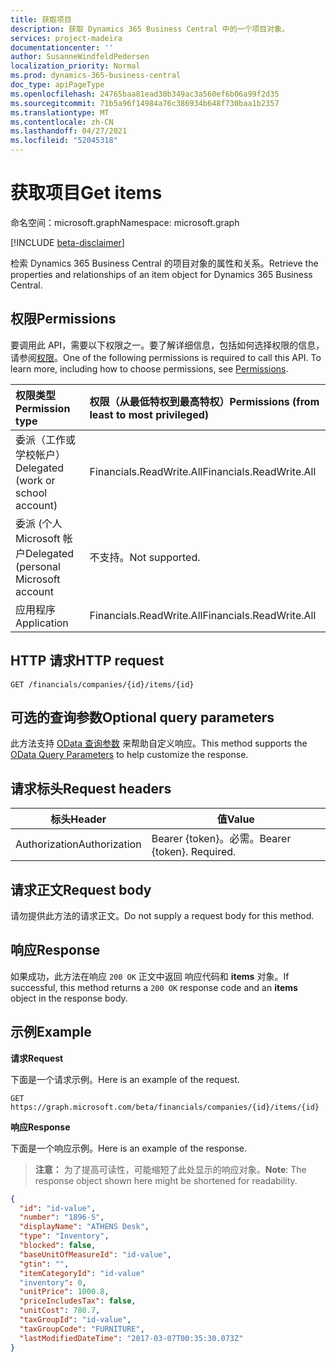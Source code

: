 ```yaml
---
title: 获取项目
description: 获取 Dynamics 365 Business Central 中的一个项目对象。
services: project-madeira
documentationcenter: ''
author: SusanneWindfeldPedersen
localization_priority: Normal
ms.prod: dynamics-365-business-central
doc_type: apiPageType
ms.openlocfilehash: 24765baa81ead30b349ac3a560ef6b06a99f2d35
ms.sourcegitcommit: 71b5a96f14984a76c386934b648f730baa1b2357
ms.translationtype: MT
ms.contentlocale: zh-CN
ms.lasthandoff: 04/27/2021
ms.locfileid: "52045318"
---
```

# <a name="get-items"></a><span data-ttu-id="85694-103">获取项目</span><span class="sxs-lookup"><span data-stu-id="85694-103">Get items</span></span>

<span data-ttu-id="85694-104">命名空间：microsoft.graph</span><span class="sxs-lookup"><span data-stu-id="85694-104">Namespace: microsoft.graph</span></span>

[!INCLUDE [beta-disclaimer](../../includes/beta-disclaimer.md)]

<span data-ttu-id="85694-105">检索 Dynamics 365 Business Central 的项目对象的属性和关系。</span><span class="sxs-lookup"><span data-stu-id="85694-105">Retrieve the properties and relationships of an item object for Dynamics 365 Business Central.</span></span>

## <a name="permissions"></a><span data-ttu-id="85694-106">权限</span><span class="sxs-lookup"><span data-stu-id="85694-106">Permissions</span></span>
<span data-ttu-id="85694-p101">要调用此 API，需要以下权限之一。要了解详细信息，包括如何选择权限的信息，请参阅[权限](/graph/permissions-reference)。</span><span class="sxs-lookup"><span data-stu-id="85694-p101">One of the following permissions is required to call this API. To learn more, including how to choose permissions, see [Permissions](/graph/permissions-reference).</span></span>

|<span data-ttu-id="85694-109">权限类型</span><span class="sxs-lookup"><span data-stu-id="85694-109">Permission type</span></span> |<span data-ttu-id="85694-110">权限（从最低特权到最高特权）</span><span class="sxs-lookup"><span data-stu-id="85694-110">Permissions (from least to most privileged)</span></span>|
|:---------------|:------------------------------------------|
|<span data-ttu-id="85694-111">委派（工作或学校帐户）</span><span class="sxs-lookup"><span data-stu-id="85694-111">Delegated (work or school account)</span></span>|<span data-ttu-id="85694-112">Financials.ReadWrite.All</span><span class="sxs-lookup"><span data-stu-id="85694-112">Financials.ReadWrite.All</span></span> |
|<span data-ttu-id="85694-113">委派 (个人 Microsoft 帐户</span><span class="sxs-lookup"><span data-stu-id="85694-113">Delegated (personal Microsoft account</span></span>|<span data-ttu-id="85694-114">不支持。</span><span class="sxs-lookup"><span data-stu-id="85694-114">Not supported.</span></span>|
|<span data-ttu-id="85694-115">应用程序</span><span class="sxs-lookup"><span data-stu-id="85694-115">Application</span></span>|<span data-ttu-id="85694-116">Financials.ReadWrite.All</span><span class="sxs-lookup"><span data-stu-id="85694-116">Financials.ReadWrite.All</span></span>|

## <a name="http-request"></a><span data-ttu-id="85694-117">HTTP 请求</span><span class="sxs-lookup"><span data-stu-id="85694-117">HTTP request</span></span>

```
GET /financials/companies/{id}/items/{id}
```

## <a name="optional-query-parameters"></a><span data-ttu-id="85694-118">可选的查询参数</span><span class="sxs-lookup"><span data-stu-id="85694-118">Optional query parameters</span></span>
<span data-ttu-id="85694-119">此方法支持 [OData 查询参数](/graph/query-parameters) 来帮助自定义响应。</span><span class="sxs-lookup"><span data-stu-id="85694-119">This method supports the [OData Query Parameters](/graph/query-parameters) to help customize the response.</span></span>

## <a name="request-headers"></a><span data-ttu-id="85694-120">请求标头</span><span class="sxs-lookup"><span data-stu-id="85694-120">Request headers</span></span>
|<span data-ttu-id="85694-121">标头</span><span class="sxs-lookup"><span data-stu-id="85694-121">Header</span></span>       |<span data-ttu-id="85694-122">值</span><span class="sxs-lookup"><span data-stu-id="85694-122">Value</span></span>                    |
|-------------|-------------------------|
|<span data-ttu-id="85694-123">Authorization</span><span class="sxs-lookup"><span data-stu-id="85694-123">Authorization</span></span>|<span data-ttu-id="85694-p102">Bearer {token}。必需。</span><span class="sxs-lookup"><span data-stu-id="85694-p102">Bearer {token}. Required.</span></span>|

## <a name="request-body"></a><span data-ttu-id="85694-126">请求正文</span><span class="sxs-lookup"><span data-stu-id="85694-126">Request body</span></span>
<span data-ttu-id="85694-127">请勿提供此方法的请求正文。</span><span class="sxs-lookup"><span data-stu-id="85694-127">Do not supply a request body for this method.</span></span>

## <a name="response"></a><span data-ttu-id="85694-128">响应</span><span class="sxs-lookup"><span data-stu-id="85694-128">Response</span></span>
<span data-ttu-id="85694-129">如果成功，此方法在响应 `200 OK` 正文中返回 响应代码和 **items** 对象。</span><span class="sxs-lookup"><span data-stu-id="85694-129">If successful, this method returns a `200 OK` response code and an **items** object in the response body.</span></span>

## <a name="example"></a><span data-ttu-id="85694-130">示例</span><span class="sxs-lookup"><span data-stu-id="85694-130">Example</span></span>
<span data-ttu-id="85694-131">**请求**</span><span class="sxs-lookup"><span data-stu-id="85694-131">**Request**</span></span>

<span data-ttu-id="85694-132">下面是一个请求示例。</span><span class="sxs-lookup"><span data-stu-id="85694-132">Here is an example of the request.</span></span>
```http
GET https://graph.microsoft.com/beta/financials/companies/{id}/items/{id}
```

<span data-ttu-id="85694-133">**响应**</span><span class="sxs-lookup"><span data-stu-id="85694-133">**Response**</span></span>

<span data-ttu-id="85694-134">下面是一个响应示例。</span><span class="sxs-lookup"><span data-stu-id="85694-134">Here is an example of the response.</span></span> 

> <span data-ttu-id="85694-135">**注意：** 为了提高可读性，可能缩短了此处显示的响应对象。</span><span class="sxs-lookup"><span data-stu-id="85694-135">**Note**: The response object shown here might be shortened for readability.</span></span>

```json
{
  "id": "id-value",
  "number": "1896-S",
  "displayName": "ATHENS Desk",
  "type": "Inventory",
  "blocked": false,
  "baseUnitOfMeasureId": "id-value",
  "gtin": "",
  "itemCategoryId": "id-value"
  "inventory": 0,
  "unitPrice": 1000.8,
  "priceIncludesTax": false,
  "unitCost": 780.7,
  "taxGroupId": "id-value",
  "taxGroupCode": "FURNITURE",
  "lastModifiedDateTime": "2017-03-07T00:35:30.073Z"
}

```



